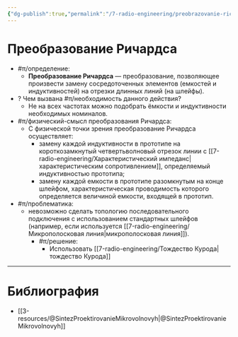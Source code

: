```yaml
---
{"dg-publish":true,"permalink":"/7-radio-engineering/preobrazovanie-richardsa/","title":"Преобразование Ричардса"}
---
```



# Преобразование Ричардса

- #π/определение:
	- **Преобразование Ричардса** — преобразование, позволяющее произвести замену сосредоточенных элементов (емкостей и индуктивностей) на отрезки длинных линий (на шлейфы).
- ? Чем вызвана #π/необходимость данного действия?
	- Не на всех частотах можно подобрать ёмкости и индуктивности необходимых номиналов.
- #π/физический-смысл преобразования Ричардса:
	- С физической точки зрения преобразование Ричардса осуществляет:
		- замену каждой индуктивности в прототипе на короткозамкнутый четвертьволновый отрезок линии с [[7-radio-engineering/Характеристический импеданс\|характеристическим сопротивлением]], определяемый индуктивностью прототипа;
		- замену каждой емкости в прототипе разомкнутым на конце шлейфом, характеристическая проводимость которого определяется величиной емкости, входящей в прототип.
- #π/проблематика:
	- невозможно сделать топологию последовательного подключения с использованием стандартных шлейфов (например, если используется [[7-radio-engineering/Микрополосковая линия\|микрополосковая линия]]).
		- #π/решение:
			- Использовать [[7-radio-engineering/Тождество Курода\|тождество Курода]]

---

# Библиография

- [[3-resources/@SintezProektirovanieMikrovolnovyh\|@SintezProektirovanieMikrovolnovyh]]
